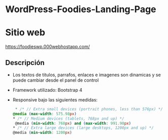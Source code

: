 # WordPress-Foodies-Landing-Page

# Sitio web
https://foodieswp.000webhostapp.com/

## Descripción

* Los textos de titulos, parrafos, enlaces e imagenes son dinamicas y se puede cambiar desde el panel de control
* Framework utilizado: Bootstrap 4
* Responsive bajo las siguientes medidas:

  ```css
   * /* // Extra small devices (portrait phones, less than 576px) */
  @media (max-width: 575.98px)
  * /* // Medium devices (tablets, 768px and up) */
   @media (min-width: 768px) and (max-width: 991.98px)
  * /* // Extra large devices (large desktops, 1200px and up) */
  @media (min-width: 1200px)

  ```
